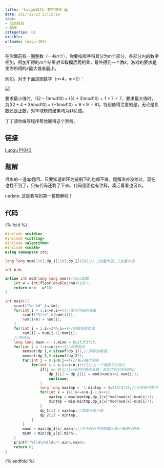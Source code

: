 ```yaml
---
title: 「Luogu1043」数字游戏-dp
date: 2017-12-23 13:15:19
tags:
- 动态规划
- 题解
categories: OI
visible:
urlname: luogu-1043
---
```


在你面前有一圈整数（一共$n$个），你要按顺序将其分为$m$个部分，各部分内的数字相加，相加所得的$m$个结果对10取模后再相乘，最终得到一个数$k$。游戏的要求是使你所得的$k$最大或者最小。
<!-- more -->

例如，对于下面这圈数字（$n$=4，$m$=2）：

![](description.png)

要求最小值时，$((2-1) mod 10)×((4+3) mod 10)=1×7=7$，要求最大值时，为$((2+4+3) mod 10)×(-1 mod 10)=9×9=81$。特别值得注意的是，无论是负数还是正数，对$10$取模的结果均为非负值。

丁丁请你编写程序帮他赢得这个游戏。

## 链接

[Luogu P1043](https://www.luogu.org/problemnew/show/P1043)

## 题解
很水的一道$dp$题目。只要知道断环为链剩下的也都不难。题解洛谷没给过，现在也找不到了，只有代码还剩了下来。代码里面也有注释，凑活看看也可以。

update: 这是我写的第一篇题解啦！

## 代码

{% fold %}

```cpp
#include <cstdio>
#include <cstring>
#include <algorithm>
#include <cmath>
using namespace std;

long long num[150],dp_1[150],dp_2[150];//_1放最大值,_2放最小值

int n,m;

inline int mod(long long nnn){//mod函数
    int w = int(floor(double(nnn)/10));
    return nnn - w*10;
}

int main(){
    scanf("%d %d",&n,&m);
    for(int i = 1;i<=n;i++){//断环为链的准备
        scanf("%lld",&(num[i]));
        num[i+n] = num[i];
    }
    for(int i = 1;i<=2*n;i++)//前缀和的处理
        num[i] = num[i-1]+num[i];
    //正经dp
    long long maxn = -1,minn = 0x3f3f3f3f;
    for(int s = 1;s<=n;s++){//枚举起点
        memset(dp_1,0,sizeof(dp_1));//清零dp数组
        memset(dp_2,0,sizeof(dp_2));
        for(int j = 0;j<m;j++){//板子由少到多
            for(int i = s;i<=s+n;i++){//上一个插板子的地方
                if(j == 0){//j==0的时候的处理，其实也可以叫初始化
                    dp_1[i] = dp_2[i] = mod(num[s+n]-num[i]);
                    continue;
                }
                long long maxtmp = -1,mintmp = 0x3f3f3f3f;//对所有可能下一状态的遍历，并取最大或最小值
                for(int x = i+1;x<=s+n-j-1;x++){
                    maxtmp = max(maxtmp,dp_1[x]*mod(num[x]-num[i]));
                    mintmp = min(mintmp,dp_2[x]*mod(num[x]-num[i]));
                }
                dp_1[i] = maxtmp;//取最大最小值
                dp_2[i] = mintmp;
            }
        }
        maxn = max(dp_1[s],maxn);//对于起点不同的最大最小值进行更新
        minn = min(dp_2[s],minn);
    }
    printf("%lld\n%lld\n",minn,maxn);
    return 0;
}
```
{% endfold %}

